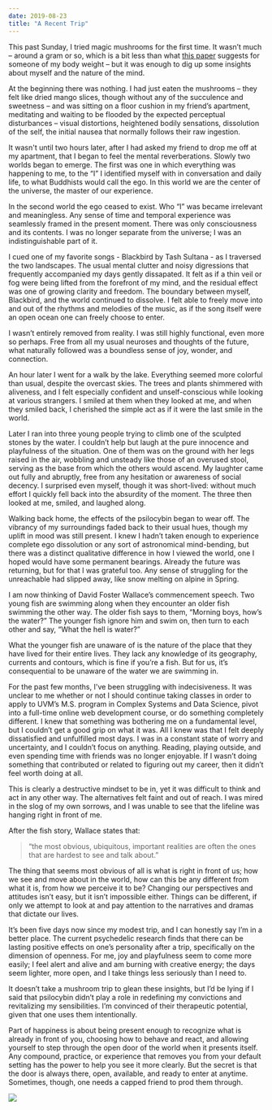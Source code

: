 ```yaml
---
date: 2019-08-23
title: "A Recent Trip"
---
```


This past Sunday, I tried magic mushrooms for the first time. It wasn’t much – around a gram or so, which is a bit less than what [this paper](https://www.hopkinsmedicine.org/press_releases/2006/griffithspsilocybin.pdf) suggests for someone of my body weight – but it was enough to dig up some insights about myself and the nature of the mind. 

At the beginning there was nothing. I had just eaten the mushrooms –  they felt like dried mango slices, though without any of the succulence and sweetness – and was sitting on a floor cushion in my friend’s apartment, meditating and waiting to be flooded by the expected perceptual disturbances – visual distortions, heightened bodily sensations, dissolution of the self, the initial nausea that normally follows their raw ingestion.

It wasn't until two hours later, after I had asked my friend to drop me off at my apartment, that I began to feel the mental reverberations. Slowly two worlds began to emerge. The first was one in which everything was happening to me, to the “I” I identified myself with in conversation and daily life, to what Buddhists would call the ego. In this world we are the center of the universe, the master of our experience.

In the second world the ego ceased to exist. Who “I” was became irrelevant and meaningless. Any sense of time and temporal experience was seamlessly framed in the present moment. There was only consciousness and its contents. I was no longer separate from the universe; I was an indistinguishable part of it. 

I cued one of my favorite songs - Blackbird by Tash Sultana - as I traversed the two landscapes. The usual mental clutter and noisy digressions that frequently accompanied my days gently dissapated. It felt as if a thin veil or fog were being lifted from the forefront of my mind, and the residual effect was one of growing clarity and freedom. The boundary between myself, Blackbird, and the world continued to dissolve. I felt able to freely move into and out of the rhythms and melodies of the music, as if the song itself were an open ocean one can freely choose to enter. 

I wasn’t entirely removed from reality. I was still highly functional, even more so perhaps. Free from all my usual neuroses and thoughts of the future, what naturally followed was a boundless sense of joy, wonder, and connection. 

An hour later I went for a walk by the lake. Everything seemed more colorful than usual, despite the overcast skies. The trees and plants shimmered with aliveness, and I felt especially confident and unself-conscious while looking at various strangers. I smiled at them when they looked at me, and when they smiled back, I cherished the simple act as if it were the last smile in the world.

Later I ran into three young people trying to climb one of the sculpted stones by the water. I couldn’t help but laugh at the pure innocence and playfulness of the situation. One of them was on the ground with her legs raised in the air, wobbling and unsteady like those of an overused stool, serving as the base from which the others would ascend. My laughter came out fully and abruptly, free from any hesitation or awareness of social decency. I surprised even myself, though it was short-lived: without much effort I quickly fell back into the absurdity of the moment. The three then looked at me, smiled, and laughed along.

Walking back home, the effects of the psilocybin began to wear off. The vibrancy of my surroundings faded back to their usual hues, though my uplift in mood was still present. I knew I hadn’t taken enough to experience complete ego dissolution or any sort of astronomical mind-bending, but there was a distinct qualitative difference in how I viewed the world, one I hoped would have some permanent bearings. Already the future was returning, but for that I was grateful too. Any sense of struggling for the unreachable had slipped away, like snow melting on alpine in Spring.

I am now thinking of David Foster Wallace’s commencement speech. Two young fish are swimming along when they encounter an older fish swimming the other way. The older fish says to them, “Morning boys, how’s the water?” The younger fish ignore him and swim on, then turn to each other and say, “What the hell is water?” 

What the younger fish are unaware of is the nature of the place that they have lived for their entire lives. They lack any knowledge of its geography, currents and contours, which is fine if you’re a fish. But for us, it’s consequential to be unaware of the water we are swimming in. 

For the past few months, I've been struggling with indecisiveness. It was unclear to me whether or not I should continue taking classes in order to apply to UVM’s M.S. program in Complex Systems and Data Science, pivot into a full-time online web development course, or do something completely different. I knew that something was bothering me on a fundamental level, but I couldn’t get a good grip on what it was. All I knew was that I felt deeply dissatisfied and unfulfilled most days. I was in a constant state of worry and uncertainty, and I couldn’t focus on anything. Reading, playing outside, and even spending time with friends was no longer enjoyable. If I wasn’t doing something that contributed or related to figuring out my career, then it didn’t feel worth doing at all.

This is clearly a destructive mindset to be in, yet it was difficult to think and act in any other way. The alternatives felt faint and out of reach. I was mired in the slog of my own sorrows, and I was unable to see that the lifeline was hanging right in front of me. 

After the fish story, Wallace states that:

> “the most obvious, ubiquitous, important realities are often the ones that are hardest to see and talk about.”

The thing that seems most obvious of all is what is right in front of us; how we see and move about in the world, how can this be any different from what it is, from how we perceive it to be? Changing our perspectives and attitudes isn’t easy, but it isn’t impossible either. Things can be different, if only we attempt to look at and pay attention to the narratives and dramas that dictate our lives.

It’s been five days now since my modest trip, and I can honestly say I’m in a better place. The current psychedelic research finds that there can be lasting positive effects on one’s personality after a trip, specifically on the dimension of openness. For me, joy and playfulness seem to come more easily; I feel alert and alive and am burning with creative energy; the days seem lighter, more open, and I take things less seriously than I need to.

It doesn’t take a mushroom trip to glean these insights, but I’d be lying if I said that psilocybin didn’t play a role in redefining my convictions and revitalizing my sensibilities. I’m convinced of their therapeutic potential, given that one uses them intentionally.

Part of happiness is about being present enough to recognize what is already in front of you, choosing how to behave and react, and allowing yourself to step through the open door of the world when it presents itself. Any compound, practice, or experience that removes you from your default setting has the power to help you see it more clearly. But the secret is that the door is always there, open, available, and ready to enter at anytime. Sometimes, though, one needs a capped friend to prod them through.

![](/images/gallery/trippy.jpg)
